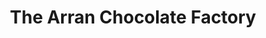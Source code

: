 ---
title: "The Arran Chocolate Factory"
url: /brodick/the-arran-chocolate-factory/
shop: confectionery
---
